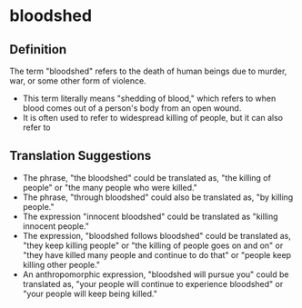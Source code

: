 # bloodshed

## Definition

The term "bloodshed" refers to the death of human beings due to murder, war, or some other form of violence.

* This term literally means "shedding of blood," which refers to when blood comes out of a person's body from an open wound.
* It is often used to refer to widespread killing of people, but it can also refer to


## Translation Suggestions



* The phrase, "the bloodshed" could be translated as, "the killing of people" or "the many people who were killed."
* The phrase, "through bloodshed" could also be translated as, "by killing people."
* The expression "innocent bloodshed" could be translated as "killing innocent people."
* The expression, "bloodshed follows bloodshed" could be translated as, "they keep killing people" or "the killing of people goes on and on" or "they have killed many people and continue to do that" or "people keep killing other people."
* An anthropomorphic expression, "bloodshed will pursue you" could be translated as, "your people will continue to experience bloodshed" or "your people will keep being killed."